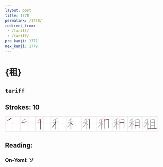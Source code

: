 ```yaml
---
layout: post
title: 1778
permalink: /1778/
redirect_from:
 - /tariff/
 - /tariff/
pre_kanji: 1777
nex_kanji: 1779
---
```


# {租}

## `tariff`

## Strokes: 10

<div class="stroke"><img src="../images/E7A79F.png" /></div>

## Reading:

### On-Yomi: ソ
